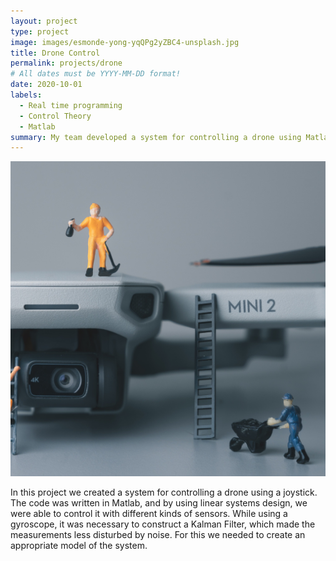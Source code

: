 ```yaml
---
layout: project
type: project
image: images/esmonde-yong-yqQPg2yZBC4-unsplash.jpg
title: Drone Control
permalink: projects/drone
# All dates must be YYYY-MM-DD format!
date: 2020-10-01
labels:
  - Real time programming
  - Control Theory
  - Matlab
summary: My team developed a system for controlling a drone using Matlab.
---
```


<img class="ui medium right floated rounded image" src="../images/esmonde-yong-yqQPg2yZBC4-unsplash.jpg">

In this project we created a system for controlling a drone using a joystick. The code was written in Matlab, and by using linear systems design, we were able to control it with different kinds of sensors. While using a gyroscope, it was necessary to construct a Kalman Filter, which made the measurements less disturbed by noise. For this we needed to create an appropriate model of the system.  
